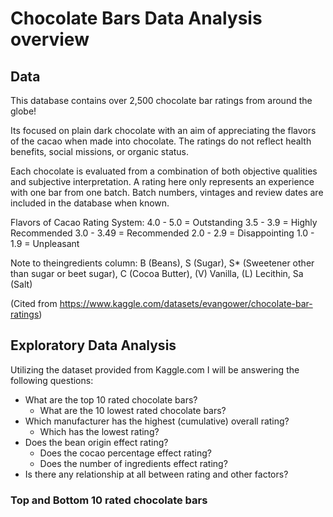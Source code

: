 # Chocolate Bars Data Analysis overview



## Data

This database contains over 2,500 chocolate bar ratings from around the globe!

Its focused on plain dark chocolate with an aim of appreciating the flavors of the cacao when made into chocolate. The ratings do not reflect health benefits, social missions, or organic status.

Each chocolate is evaluated from a combination of both objective qualities and subjective interpretation. A rating here only represents an experience with one bar from one batch. Batch numbers, vintages and review dates are included in the database when known.

Flavors of Cacao Rating System:
4.0 - 5.0 = Outstanding
3.5 - 3.9 = Highly Recommended
3.0 - 3.49 = Recommended
2.0 - 2.9 = Disappointing
1.0 - 1.9 = Unpleasant

Note to theingredients column:
B (Beans), S (Sugar), S* (Sweetener other than sugar or beet sugar), C (Cocoa Butter), (V) Vanilla, (L) Lecithin, Sa (Salt)

(Cited from https://www.kaggle.com/datasets/evangower/chocolate-bar-ratings)

## Exploratory Data Analysis

Utilizing the dataset provided from Kaggle.com I will be answering the following questions:
- What are the top 10 rated chocolate bars?
    - What are the 10 lowest rated chocolate bars?
- Which manufacturer has the highest (cumulative) overall rating?
    - Which has the lowest rating?
- Does the bean origin effect rating?
    - Does the cocao percentage effect rating?
    - Does the number of ingredients effect rating?
- Is there any relationship at all between rating and other factors?

### Top and Bottom 10 rated chocolate bars

